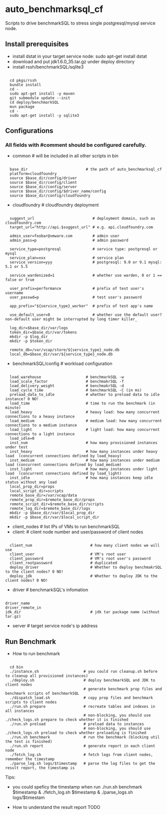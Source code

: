 auto_benchmarksql_cf
====================

Scripts to drive benchmarkSQL to stress single postgresql/mysql service node.

## Install prerequisites ##
 + install dstat in your target service node: sudo apt-get install dstat
 + download and put jdk1.6.0_35.tar.gz under deploy directory
 + install rssh/benchmarkSQL/sqlite3
<pre><code>
  cd pkgs/rssh
  bundle install
  cd -
  sudo apt-get install -y maven
  git submodule update --init
  cd deploy/benchmarkSQL
  mvn package
  cd -
  sudo apt-get install -y sqlite3
</code></pre>

## Configurations ##
### All fields with #comment should be configured carefully.
+ common                            # will be included in all other scripts in bin
<pre><code>
  base_dir                          # the path of auto_benchmarksql_cf 
  platform=cloudfoundry
  source $base_dir/config/driver
  source $base_dir/config/client
  source $base_dir/config/server
  source $base_dir/config/$driver_name/config
  source $base_dir/config/cloudfoundry
</code></pre>

+ cloudfoundry                         # cloudfoundry deployment
<pre><code>
  suggest_url                          # deployment domain, such as cloudfoundry.com
  target_url="http://api.$suggest_url" # e.g. api.cloudfoundry.com

  admin_user=foobar@vmware.com         # admin user
  admin_pass=p                         # admin password

  service_type=postgresql              # service type: postgresql or mysql
  service_plan=xxx                     # service plan
  service_version=yyy                  # postgresql: 9.0 or 9.1 mysql: 5.1 or 5.5
                                          
  service_wardenized=1                 # whether use warden, 0 or 1 == false or true

  user_prefix=performance              # prefix of test user's username
  user_passwd=p                        # test user's password

  app_prefix="${service_type}_worker"  # prefix of test app's name

  use_default_user=0                   # whether use the default user? non-default user might be interrupted by long timer killer_

  log_dir=$base_dir/var/logs
  token_dir=$base_dir/var/tokens
  mkdir -p $log_dir
  mkdir -p $token_dir

  remote_db=/var/vcap/store/${service_type}_node.db
  local_db=$base_dir/var/${service_type}_node.db
</code></pre>
+ benchmarkSQL/config               # workload configuration
<pre><code>
  load_warehouse                    # benchmarkSQL -w
  load_scale_factor                 # benchmakrSQL -f
  load_delivery_weight              # benchmakrSQL -d
  load_cycle_time                   # benchmarkSQL -C (in ms)
  preload_data_to_idle              # whether to preload data to idle instance? 0 NO!
  load_time                         # time to run the benchmark (in minute)
  load_heavy                        # heavy load: how many concurrent connections to a heavy instance
  load_medium                       # medium load: how many concurrent connections to a medium instance
  load_light                        # light load: how many concurrent connections to a light instance
  load_idle=0
  inst_num                          # how many provisioned instances under test
  inst_heavy                        # how many instances under heavy load  (concurrent connections defined by load_heavy)
  inst_medium                       # how many instances under medium load (concurrent connections defined by load_medium)
  inst_light                        # how many instances under light load  (concurrent connections defined by load_light)
  inst_idle                         # how many instances keep idle status without any load
  local_prop_dir=props
  local_script_dir=scripts
  remote_base_dir=/var/vcap/data
  remote_prop_dir=$remote_base_dir/props
  remote_script_dir=$remote_base_dir/scripts
  remote_log_dir=$remote_base_dir/logs
  mkdir -p $base_dir/var/$local_prop_dir
  mkdir -p $base_dir/var/$local_script_dir
</code></pre>

+ client_nodes                        # list IPs of VMs to run benchmarkSQL
+ client:                             # client node number and user/password of client nodes
<pre><code>
  client_num                          # how many client nodes we will use
  client_user                         # VM's root user
  client_password                     # VM's root user's password
  client_rootpassword                 # duplicated
  deploy_driver                       # Whether to deploy benchmakrSQL to the client nodes? 0 NO!
  deploy_jdk                          # Whether to deploy JDK to the client nodes? 0 NO!
</code></pre>

+ driver                              # benchmarkSQL's infomation
<pre><code>
driver_name
driver_remote_in
jdk_dir                               # jdk tar package name (without tar.gz)
</code></pre>
+ server                              # target service node's ip address

## Run Benchmark ##
+ How to run benchmark
<pre><code>
  cd bin
  ./instance.sh                    # you could run cleanup.sh before to cleanup all provisioned instances)
  ./deploy.sh                      # deploy benchmarkSQL and JDK to client nodes
                                   # generate benchmark prop files and benchmark scripts of benchmarkSQL
  ./dispatch_load.sh               # copy prop files and benchmark scripts to client nodes
  ./run.sh prepare                 # recreate tables and indexes in all instances
                                   # non-blocking, you should use ./check_logs.sh prepare to check whether it is finished
  ./run.sh preload                 # preload data to instances
                                   # non-blocking, you should use ./check_logs.sh preload to check whether preloading is finished
  ./run.sh benchmark               # run the benchmark (blocking util the test is finished)
  ./run.sh report                  # generate report in each client node
  ./fetch_log.sh                   # fetch logs from client nodes, remember the timestamp
  ./parse_log.sh logs/$timestamp   # parse the log files to get the result report, the timestamp is 
</code></pre>
Tips: 
  - you could speficy the timestamp when run ./run.sh benchmark $timestamp & ./fetch_log.sh $timestamp & ./parse_logs.sh logs/$timestam
+ How to understand the result report
TODO

